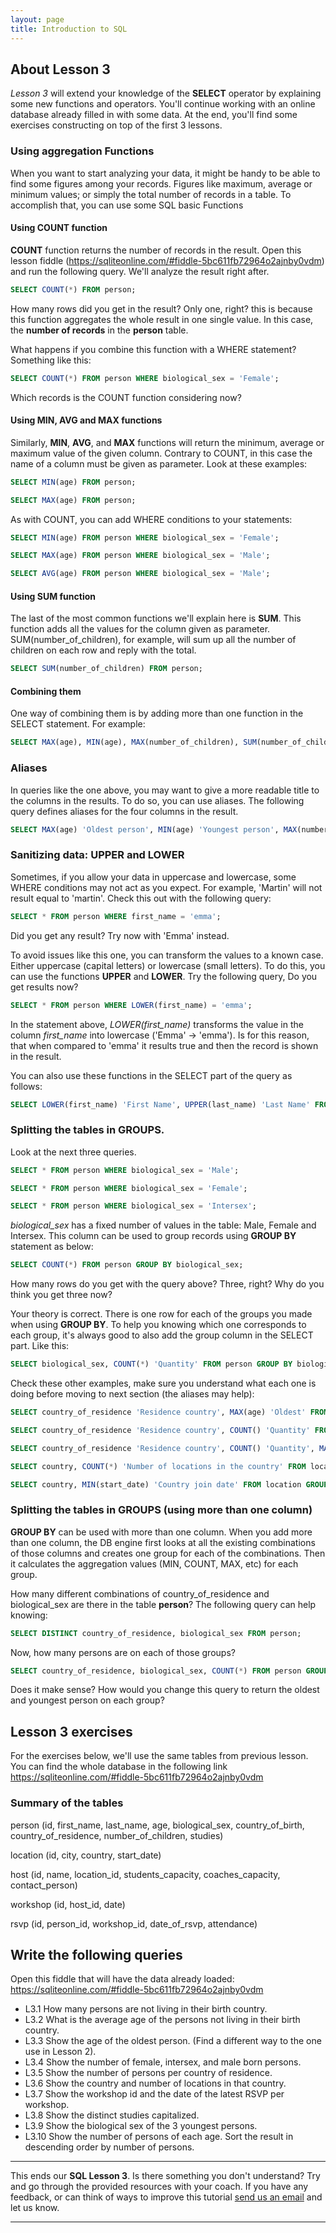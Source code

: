 ```yaml
---
layout: page
title: Introduction to SQL
---
```


## About Lesson 3

_Lesson 3_ will extend your knowledge of the **SELECT** operator by explaining some new functions and operators. You'll continue working with an online database already filled in with some data. At the end, you'll find some exercises constructing on top of the first 3 lessons.


### Using aggregation Functions
When you want to start analyzing your data, it might be handy to be able to find some figures among your records. Figures like maximum, average or minimum values; or simply the total number of records in a table. To accomplish that, you can use some SQL basic Functions

#### Using COUNT function

**COUNT** function returns the number of records in the result. Open this lesson fiddle (https://sqliteonline.com/#fiddle-5bc611fb72964o2ajnby0vdm) and run the following query. We'll analyze the result right after.

```SQL
SELECT COUNT(*) FROM person;
```

How many rows did you get in the result? Only one, right? this is because this function aggregates the whole result in one single value. In this case, the **number of records** in the **person** table.

What happens if you combine this function with a WHERE statement? Something like this:
```SQL
SELECT COUNT(*) FROM person WHERE biological_sex = 'Female';
```

Which records is the COUNT function considering now?

#### Using MIN, AVG and MAX functions

Similarly, **MIN**, **AVG**, and **MAX** functions will return the minimum, average or maximum value of the given column. Contrary to COUNT, in this case the name of a column must be given as parameter. Look at these examples:

```SQL
SELECT MIN(age) FROM person;

SELECT MAX(age) FROM person;
```

As with COUNT, you can add WHERE conditions to your statements:

```SQL
SELECT MIN(age) FROM person WHERE biological_sex = 'Female';

SELECT MAX(age) FROM person WHERE biological_sex = 'Male';

SELECT AVG(age) FROM person WHERE biological_sex = 'Male';
```

#### Using SUM function

The last of the most common functions we'll explain here is **SUM**. This function adds all the values for the column given as parameter. SUM(number_of_children), for example, will sum up all the number of children on each row and reply with the total.

```SQL
SELECT SUM(number_of_children) FROM person;
```

#### Combining them

One way of combining them is by adding more than one function in the SELECT statement. For example:
```SQL
SELECT MAX(age), MIN(age), MAX(number_of_children), SUM(number_of_children) FROM person;
```

### Aliases

In queries like the one above, you may want to give a more readable title to the columns in the results. To do so, you can use aliases.
The following query defines aliases for the four columns in the result.

```SQL
SELECT MAX(age) 'Oldest person', MIN(age) 'Youngest person', MAX(number_of_children) 'Maximum kids', SUM(number_of_children) 'Total children in the community' FROM person;
```

### Sanitizing data: UPPER and LOWER

Sometimes, if you allow your data in uppercase and lowercase, some WHERE conditions may not act as you expect. For example, 'Martin' will not result equal to 'martin'. Check this out with the following query:

```SQL
SELECT * FROM person WHERE first_name = 'emma';
```

Did you get any result? Try now with 'Emma' instead.

To avoid issues like this one, you can transform the values to a known case. Either uppercase (capital letters) or lowercase (small letters). To do this, you can use the functions **UPPER** and **LOWER**. Try the following query, Do you get results now?

```SQL
SELECT * FROM person WHERE LOWER(first_name) = 'emma';
```

In the statement above, _LOWER(first_name)_ transforms the value in the column _first_name_ into lowercase ('Emma' -> 'emma'). Is for this reason, that when compared to 'emma' it results true and then the record is shown in the result.

You can also use these functions in the SELECT part of the query as follows:

```SQL
SELECT LOWER(first_name) 'First Name', UPPER(last_name) 'Last Name' FROM person;
```

### Splitting the tables in GROUPS.

Look at the next three queries.
```SQL
SELECT * FROM person WHERE biological_sex = 'Male';

SELECT * FROM person WHERE biological_sex = 'Female';

SELECT * FROM person WHERE biological_sex = 'Intersex';
```

_biological_sex_ has a fixed number of values in the table: Male, Female and Intersex. This column can be used to group records using **GROUP BY** statement as below:

```SQL
SELECT COUNT(*) FROM person GROUP BY biological_sex;
```
How many rows do you get with the query above?
Three, right? Why do you think you get three now?

Your theory is correct. There is one row for each of the groups you made when using **GROUP BY**. To help you knowing which one corresponds to each group, it's always good to also add the group column in the SELECT part. Like this:

```SQL
SELECT biological_sex, COUNT(*) 'Quantity' FROM person GROUP BY biological_sex;
```

Check these other examples, make sure you understand what each one is doing before moving to next section (the aliases may help):

```SQL
SELECT country_of_residence 'Residence country', MAX(age) 'Oldest' FROM person GROUP BY country_of_residence;

SELECT country_of_residence 'Residence country', COUNT() 'Quantity' FROM person GROUP BY country_of_residence;

SELECT country_of_residence 'Residence country', COUNT() 'Quantity', MAX(age) 'Oldest',MIN(age) 'Youngest' FROM person GROUP BY country_of_residence;

SELECT country, COUNT(*) 'Number of locations in the country' FROM location GROUP BY country;

SELECT country, MIN(start_date) 'Country join date' FROM location GROUP BY country ORDER BY start_date;
```

### Splitting the tables in GROUPS (using more than one column)

**GROUP BY** can be used with more than one column. When you add more than one column, the DB engine first looks at all the existing combinations of those columns and creates one group for each of the combinations. Then it calculates the aggregation values (MIN, COUNT, MAX, etc) for each group.

How many different combinations of country_of_residence and biological_sex are there in the table **person**? The following query can help knowing:

```SQL
SELECT DISTINCT country_of_residence, biological_sex FROM person;
```

Now, how many persons are on each of those groups?

```SQL
SELECT country_of_residence, biological_sex, COUNT(*) FROM person GROUP BY country_of_residence, biological_sex;
```

Does it make sense? How would you change this query to return the oldest and youngest person on each group?

## Lesson 3 exercises

For the exercises below, we'll use the same tables from previous lesson. You can find the whole database in the following link https://sqliteonline.com/#fiddle-5bc611fb72964o2ajnby0vdm

### Summary of the tables

person (id, first_name, last_name, age, biological_sex, country_of_birth, country_of_residence, number_of_children, studies)

location (id, city, country, start_date)

host (id, name, location_id, students_capacity, coaches_capacity, contact_person)

workshop (id, host_id, date)

rsvp (id, person_id, workshop_id, date_of_rsvp, attendance)

## Write the following queries

Open this fiddle that will have the data already loaded: https://sqliteonline.com/#fiddle-5bc611fb72964o2ajnby0vdm
* L3.1 How many persons are not living in their birth country.
* L3.2 What is the average age of the persons not living in their birth country.
* L3.3 Show the age of the oldest person. (Find a different way to the one use in Lesson 2).
* L3.4 Show the number of female, intersex, and male born persons.
* L3.5 Show the number of persons per country of residence.
* L3.6 Show the country and number of locations in that country.
* L3.7 Show the workshop id and the date of the latest RSVP per workshop.
* L3.8 Show the distinct studies capitalized.
* L3.9 Show the biological sex of the 3 youngest persons.
* L3.10 Show the number of persons of each age. Sort the result in descending order by number of persons.

---
This ends our **SQL Lesson 3**. Is there something you don't understand? Try and go through the provided resources with your coach. If you have any feedback, or can think of ways to improve this tutorial [send us an email](mailto:feedback@codebar.io) and let us know.

---
